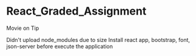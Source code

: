 # React_Graded_Assignment
Movie on Tip

Didn't upload node_modules due to size
Install react app, bootstrap, font, json-server before execute the application
